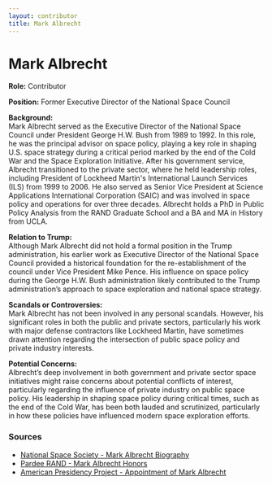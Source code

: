 ```yaml
---
layout: contributor
title: Mark Albrecht
---
```


# Mark Albrecht

**Role:** Contributor

**Position:** Former Executive Director of the National Space Council

**Background:**  
Mark Albrecht served as the Executive Director of the National Space Council under President George H.W. Bush from 1989 to 1992. In this role, he was the principal advisor on space policy, playing a key role in shaping U.S. space strategy during a critical period marked by the end of the Cold War and the Space Exploration Initiative. After his government service, Albrecht transitioned to the private sector, where he held leadership roles, including President of Lockheed Martin's International Launch Services (ILS) from 1999 to 2006. He also served as Senior Vice President at Science Applications International Corporation (SAIC) and was involved in space policy and operations for over three decades. Albrecht holds a PhD in Public Policy Analysis from the RAND Graduate School and a BA and MA in History from UCLA.

**Relation to Trump:**  
Although Mark Albrecht did not hold a formal position in the Trump administration, his earlier work as Executive Director of the National Space Council provided a historical foundation for the re-establishment of the council under Vice President Mike Pence. His influence on space policy during the George H.W. Bush administration likely contributed to the Trump administration’s approach to space exploration and national space strategy.

**Scandals or Controversies:**  
Mark Albrecht has not been involved in any personal scandals. However, his significant roles in both the public and private sectors, particularly his work with major defense contractors like Lockheed Martin, have sometimes drawn attention regarding the intersection of public space policy and private industry interests.

**Potential Concerns:**  
Albrecht’s deep involvement in both government and private sector space initiatives might raise concerns about potential conflicts of interest, particularly regarding the influence of private industry on public space policy. His leadership in shaping space policy during critical times, such as the end of the Cold War, has been both lauded and scrutinized, particularly in how these policies have influenced modern space exploration efforts.

### Sources
- [National Space Society - Mark Albrecht Biography](https://nss.org/about/mark-albrecht)  
- [Pardee RAND - Mark Albrecht Honors](https://www.pardeerand.edu/mark-albrecht-honors)  
- [American Presidency Project - Appointment of Mark Albrecht](https://www.presidency.ucsb.edu/mark-albrecht-appointment)
